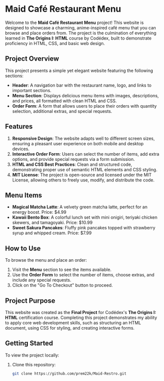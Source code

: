 # Maid Café Restaurant Menu

Welcome to the **Maid Café Restaurant Menu** project! This website is designed to showcase a charming, anime-inspired café menu that you can browse and place orders from. The project is the culmination of everything learned in **The Origins I: HTML** course by Codédex, built to demonstrate proficiency in HTML, CSS, and basic web design.

## Project Overview

This project presents a simple yet elegant website featuring the following sections:
- **Header**: A navigation bar with the restaurant name, logo, and links to important sections.
- **Menu Section**: Displays delicious menu items with images, descriptions, and prices, all formatted with clean HTML and CSS.
- **Order Form**: A form that allows users to place their orders with quantity selection, additional extras, and special requests.

## Features

1. **Responsive Design**: The website adapts well to different screen sizes, ensuring a pleasant user experience on both mobile and desktop devices.
2. **Interactive Order Form**: Users can select the number of items, add extra options, and provide special requests via a form submission.
3. **HTML and CSS Best Practices**: Clean and structured code, demonstrating proper use of semantic HTML elements and CSS styling.
4. **MIT License**: The project is open-source and licensed under the MIT License, allowing others to freely use, modify, and distribute the code.

## Menu Items
- **Magical Matcha Latte**: A velvety green matcha latte, perfect for an energy boost. Price: $4.99
- **Kawaii Bento Box**: A colorful lunch set with mini onigiri, teriyaki chicken skewers, and tamagoyaki. Price: $10.99
- **Sweet Sakura Pancakes**: Fluffy pink pancakes topped with strawberry syrup and whipped cream. Price: $7.99

## How to Use

To browse the menu and place an order:
1. Visit the **Menu** section to see the items available.
2. Use the **Order Form** to select the number of items, choose extras, and include any special requests.
3. Click on the "Go To Checkout" button to proceed.

## Project Purpose

This website was created as the **Final Project** for Codédex's **The Origins I: HTML** certification course. Completing this project demonstrates my ability to apply core web development skills, such as structuring an HTML document, using CSS for styling, and creating interactive forms.

## Getting Started

To view the project locally:
1. Clone this repository:  
   ```bash
   git clone https://github.com/prem22k/Maid-Restro.git
